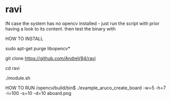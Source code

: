 # ravi
IN case the system has no opencv installed - just run the script with prior having a look to its content.
then test the binary with

HOW TO INSTALL

sudo apt-get purge libopencv*

git clone https://github.com/AndreV84/ravi

cd ravi

./module.sh


HOW TO RUN
/opencv/build/bin$ ./example_aruco_create_board -w=5 -h=7 -l=100 -s=10 -d=10 aboard.png

